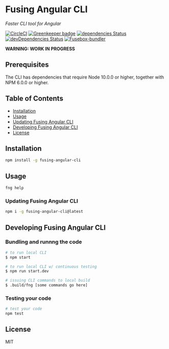 # Fusing Angular CLI

_Faster CLI tool for Angular_

[![CircleCI](https://circleci.com/gh/patrickmichalina/fusing-angular-cli.svg?style=shield)](https://circleci.com/gh/patrickmichalina/fusing-angular-cli)
[![Greenkeeper badge](https://badges.greenkeeper.io/patrickmichalina/fusing-angular-cli.svg)](https://greenkeeper.io/)
[![dependencies Status](https://david-dm.org/patrickmichalina/fusing-angular-cli/status.svg)](https://david-dm.org/patrickmichalina/fusing-angular-cli)
[![devDependencies Status](https://david-dm.org/patrickmichalina/fusing-angular-cli/dev-status.svg)](https://david-dm.org/patrickmichalina/fusing-angular-cli?type=dev)
[![Fusebox-bundler](https://img.shields.io/badge/gitter-join%20chat%20%E2%86%92-brightgreen.svg)](https://gitter.im/fusing-angular-cli/Lobby)

**WARNING: WORK IN PROGRESS**

## Prerequisites

The CLI has dependencies that require Node 10.0.0 or higher, together with NPM 6.0.0 or higher.

## Table of Contents

* [Installation](#installation)
* [Usage](#usage)
* [Updating Fusing Angular CLI](#updating-fusing-angular-cli)
* [Developing Fusing Angular CLI](#developing-fusing-angular-cli)
* [License](#license)

## Installation

```bash
npm install -g fusing-angular-cli
```

## Usage

```bash
fng help
```

### Updating Fusing Angular CLI

```bash
npm i -g fusing-angular-cli@latest
```

## Developing Fusing Angular CLI

### Bundling and runnng the code

```bash
# to run local CLI
$ npm start

# to run local CLI w/ continuous testing
$ npm run start.dev

# issuing CLI commands to local build
$ .build/fng [some commands go here]
```

### Testing your code

```bash
# test your code
npm test
```

## License

MIT
